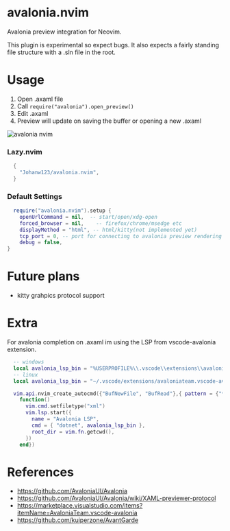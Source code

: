# avalonia.nvim
Avalonia preview integration for Neovim.

This plugin is experimental so expect bugs. It also expects a fairly standing file structure with a .sln file in the root.


# Usage
1. Open .axaml file
2. Call `require("avalonia").open_preview()` 
3. Edit .axaml
4. Preview will update on saving the buffer or opening a new .axaml

![avalonia nvim](https://github.com/Johanw123/avalonia.nvim/assets/5846087/e12ac44e-ba0a-4f71-96b6-32915b59dbf6)

### Lazy.nvim
```lua
  {
    "Johanw123/avalonia.nvim",
  }
```

### Default Settings
```lua
  require("avalonia.nvim").setup {
    openUrlCommand = nil,  -- start/open/xdg-open
    forced_browser = nil,    -- firefox/chrome/msedge etc
    displayMethod = "html", -- html/kitty(not implemented yet)
    tcp_port = 0, -- port for connecting to avalonia preview rendering process, leave as 0 to let OS decide
    debug = false,
}
```
# Future plans
- kitty grahpics protocol support

# Extra
For avalonia completion on .axaml im using the LSP from vscode-avalonia extension.

```lua
  -- windows
  local avalonia_lsp_bin = "%USERPROFILE%\\.vscode\\extensions\\avaloniateam.vscode-avalonia-0.0.25\\avaloniaServer\\AvaloniaLanguageServer.dll"
  -- linux
  local avalonia_lsp_bin = "~/.vscode/extensions/avaloniateam.vscode-avalonia-0.0.25/avaloniaServer/AvaloniaLanguageServer.dll"
```

```lua   
  vim.api.nvim_create_autocmd({"BufNewFile", "BufRead"},{ pattern = {"*.axaml"}, callback =
    function()
      vim.cmd.setfiletype("xml")
      vim.lsp.start({
        name = "Avalonia LSP",
        cmd = { "dotnet", avalonia_lsp_bin },
        root_dir = vim.fn.getcwd(),
      })
    end})
```

# References
- https://github.com/AvaloniaUI/Avalonia
- https://github.com/AvaloniaUI/Avalonia/wiki/XAML-previewer-protocol
- https://marketplace.visualstudio.com/items?itemName=AvaloniaTeam.vscode-avalonia
- https://github.com/kuiperzone/AvantGarde
